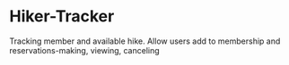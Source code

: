 # Hiker-Tracker
Tracking member and available hike. Allow users add to membership and reservations-making, viewing, canceling 
